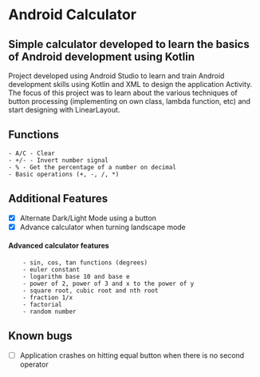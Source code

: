 # Android Calculator
## Simple calculator developed to learn the basics of Android development using Kotlin

Project developed using Android Studio to learn and train Android development skills using Kotlin and XML to design the application Activity.
The focus of this project was to learn about the various techniques of button processing (implementing on own class, lambda function, etc) and start designing with LinearLayout.

## Functions
    - A/C - Clear
    - +/- - Invert number signal
    - % - Get the percentage of a number on decimal
    - Basic operations (+, -, /, *)

## Additional Features

- [x] Alternate Dark/Light Mode using a button
- [x] Advance calculator when turning landscape mode

#### Advanced calculator features
        - sin, cos, tan functions (degrees)
        - euler constant
        - logarithm base 10 and base e
        - power of 2, power of 3 and x to the power of y
        - square root, cubic root and nth root
        - fraction 1/x
        - factorial
        - random number


## Known bugs

- [ ] Application crashes on hitting equal button when there is no second operator
